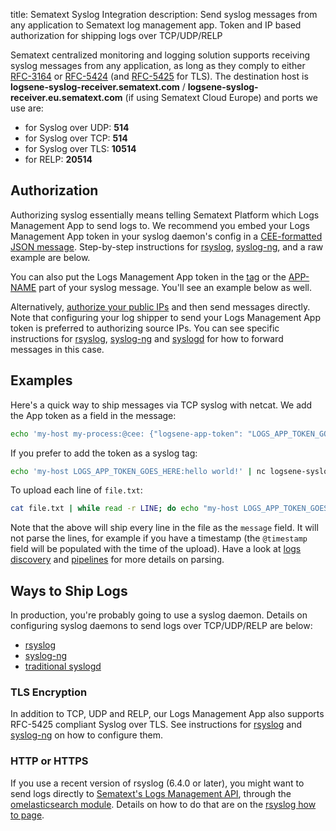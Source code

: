 title: Sematext Syslog Integration
description: Send syslog messages from any application to Sematext log management app. Token and IP based authorization for shipping logs over TCP/UDP/RELP

Sematext centralized monitoring and logging solution supports receiving syslog messages from any application, as long as
they comply to either [RFC-3164](https://tools.ietf.org/html/rfc3164) or
[RFC-5424](https://tools.ietf.org/html/rfc5424) (and
[RFC-5425](https://tools.ietf.org/html/rfc5425) for TLS). The
destination host is **logsene-syslog-receiver.sematext.com** / **logsene-syslog-receiver.eu.sematext.com** (if using Sematext Cloud Europe) and ports we use are:

  - for Syslog over UDP: **514**
  - for Syslog over TCP: **514**
  - for Syslog over TLS: **10514**
  - for RELP: **20514**

## Authorization

Authorizing syslog essentially means telling Sematext Platform which Logs Management App to send logs to. We recommend you embed your Logs Management App token in your syslog daemon's config in a [CEE-formatted JSON message](/docs/logs/json-messages-over-syslog). Step-by-step instructions for [rsyslog](/docs/logs/rsyslog), [syslog-ng](/docs/logs/syslog-ng), and a raw example are below.

You can also put the Logs Management App token in the [tag](https://datatracker.ietf.org/doc/html/rfc3164#section-4.1.3) or the [APP-NAME](https://datatracker.ietf.org/doc/html/rfc5424#section-6.2.5) part of your syslog message. You'll see an example below as well.

Alternatively, [authorize your public IPs](/docs/logs/authorizing-ips-for-syslog) and then send messages directly. Note that configuring your log shipper to send your Logs Management App token is preferred to authorizing source IPs. You can see specific instructions for [rsyslog](/docs/logs/rsyslog), [syslog-ng](/docs/logs/syslog-ng) and [syslogd](/docs/logs/syslogd) for how to forward messages in this case.  

## Examples

Here's a quick way to ship messages via TCP syslog with netcat. We add the App token as a field in the message:

``` bash
echo 'my-host my-process:@cee: {"logsene-app-token": "LOGS_APP_TOKEN_GOES_HERE", "message": "hello world!"}' | nc logsene-syslog-receiver.sematext.com 514
```

If you prefer to add the token as a syslog tag:

``` bash
echo 'my-host LOGS_APP_TOKEN_GOES_HERE:hello world!' | nc logsene-syslog-receiver.sematext.com 514
```

To upload each line of `file.txt`:

``` bash
cat file.txt | while read -r LINE; do echo "my-host LOGS_APP_TOKEN_GOES_HERE:$LINE"; done | nc logsene-syslog-receiver.sematext.com 514
```

Note that the above will ship every line in the file as the `message` field. It will not parse the lines, for example if you have a timestamp (the `@timestamp` field will be populated with the time of the upload). Have a look at [logs discovery](/docs/logs/discovery/intro) and [pipelines](/docs/logs/pipelines) for more details on parsing.

## Ways to Ship Logs

In production, you're probably going to use a syslog daemon. Details on configuring syslog daemons to send logs over TCP/UDP/RELP are below:

  - [rsyslog](/docs/logs/rsyslog)
  - [syslog-ng](/docs/logs/syslog-ng)
  - [traditional syslogd](/docs/logs/syslogd)

### TLS Encryption

In addition to TCP, UDP and RELP, our Logs Management App also supports RFC-5425 compliant Syslog over TLS. See instructions for [rsyslog](/docs/logs/rsyslog) and [syslog-ng](/docs/logs/syslog-ng) on how to configure them.

### HTTP or HTTPS

If you use a recent version of rsyslog (6.4.0 or later), you might want to send logs directly to [Sematext's Logs Management API](/docs/logs/index-events-via-elasticsearch-api), through the [omelasticsearch module](http://www.rsyslog.com/doc/omelasticsearch.html). Details on how
to do that are on the [rsyslog how to page](/docs/logs/rsyslog).
